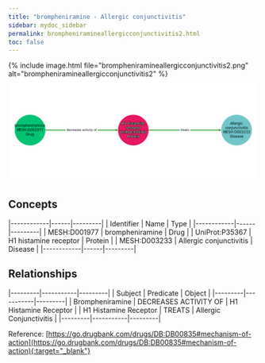 ```yaml
---
title: "brompheniramine - Allergic conjunctivitis"
sidebar: mydoc_sidebar
permalink: brompheniramineallergicconjunctivitis2.html
toc: false 
---
```


{% include image.html file="brompheniramineallergicconjunctivitis2.png" alt="brompheniramineallergicconjunctivitis2" %}![Path Visualization](/images/brompheniramineallergicconjunctivitis2.png)

## Concepts

|------------|------|---------|
| Identifier | Name | Type    |
|------------|------|---------|
| MESH:D001977 | brompheniramine | Drug |
| UniProt:P35367 | H1 histamine receptor | Protein |
| MESH:D003233 | Allergic conjunctivitis | Disease |
|------------|------|---------|

## Relationships

|---------|-----------|---------|
| Subject | Predicate | Object  |
|---------|-----------|---------|
| Brompheniramine | DECREASES ACTIVITY OF | H1 Histamine Receptor |
| H1 Histamine Receptor | TREATS | Allergic Conjunctivitis |
|---------|-----------|---------|

Reference: [https://go.drugbank.com/drugs/DB:DB00835#mechanism-of-action](https://go.drugbank.com/drugs/DB:DB00835#mechanism-of-action){:target="_blank"}
